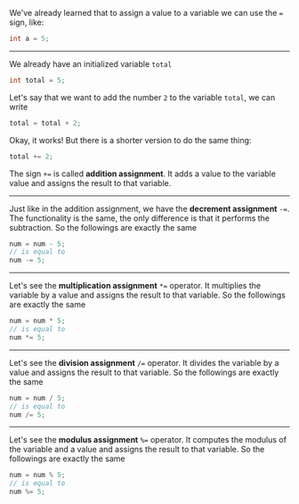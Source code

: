 We've already learned that to assign a value to a variable we can use the `=` sign, like:
```c
int a = 5;
```

---

We already have an initialized variable `total`
```c
int total = 5;
```
Let's say that we want to add the number `2` to the variable `total`, we can write
```c
total = total + 2;
```
Okay, it works! But there is a shorter version to do the same thing:
```c
total += 2;
```
The sign `+=` is called **addition assignment**.
It adds a value to the variable value and assigns the result to that variable.

---

Just like in the addition assignment, we have the **decrement assignment** `-=`.
The functionality is the same, the only difference is that it performs the subtraction.
So the followings are exactly the same
```c
num = num - 5;
// is equal to
num -= 5;
```

---

Let's see the **multiplication assignment** `*=` operator.
It multiplies the variable by a value and assigns the result to that variable.
So the followings are exactly the same
```c
num = num * 5;
// is equal to
num *= 5;
```

---

Let's see the **division assignment** `/=` operator.
It divides the variable by a value and assigns the result to that variable.
So the followings are exactly the same
```c
num = num / 5;
// is equal to
num /= 5;
```

---

Let's see the **modulus assignment** `%=` operator.
It computes the modulus of the variable and a value and assigns the result to that variable.
So the followings are exactly the same
```c
num = num % 5;
// is equal to
num %= 5;
```
